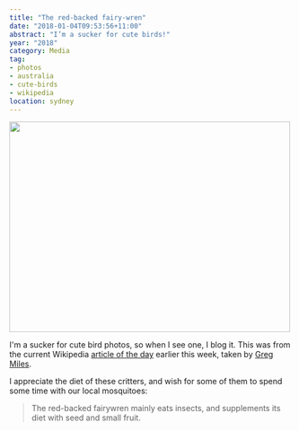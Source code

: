 ```yaml
---
title: "The red-backed fairy-wren"
date: "2018-01-04T09:53:56+11:00"
abstract: "I’m a sucker for cute birds!"
year: "2018"
category: Media
tag:
- photos
- australia
- cute-birds
- wikipedia
location: sydney
---
```

<p><img src="https://rubenerd.com/files/2018/Red-backed_Fairy-wren@1x.jpg" srcset="https://rubenerd.com/files/2018/Red-backed_Fairy-wren@1x.jpg 1x, https://rubenerd.com/files/2018/Red-backed_Fairy-wren@2x.jpg 2x" alt="" style="width:500px; height:375px;" /></p>

I'm a sucker for cute bird photos, so when I see one, I blog it. This was from the current Wikipedia [article of the day] earlier this week, taken by [Greg Miles].

I appreciate the diet of these critters, and wish for some of them to spend some time with our local mosquitoes:

> The red-backed fairywren mainly eats insects, and supplements its diet with seed and small fruit.

[article of the day]: https://en.wikipedia.org/wiki/Red-backed_fairywren "Red-backed fairywren Wikipedia article"
[Greg Miles]: https://www.flickr.com/people/75299599@N00 "Photographer's Flickr profile"


